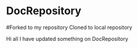 # DocRepository
#Forked to my repository Cloned to local repository

Hi all
I have updated something on DocRepository

